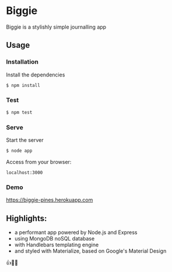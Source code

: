 # Biggie

Biggie is a stylishly simple journalling app

## Usage

### Installation

Install the dependencies

```sh
$ npm install
```

### Test

```sh
$ npm test
```

### Serve

Start the server

```sh
$ node app
```

Access from your browser:

```
localhost:3000
```

### Demo

https://biggie-pines.herokuapp.com

## Highlights:

* a performant app powered by Node.js and Express
* using MongoDB noSQL database
* with Handlebars templating engine
* and styled with Materialize, based on Google's Material Design

:thumbsup::pizza:🚀
